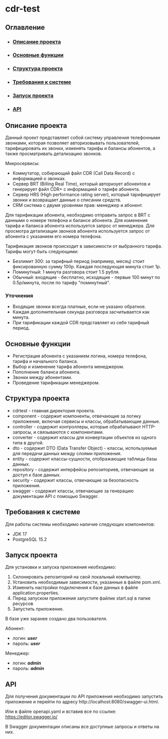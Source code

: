 # cdr-test
## Оглавление
* ### [Описание проекта](#defenition)
* ### [Основные функции](#mainfunctions)
* ### [Структура проекта](#projectstructure)
* ### [Требования к системе](#requirements)
* ### [Запуск проекта](#start)
* ### [API](#api)


## Описание проекта <a name="defenition"></a>
Данный проект представляет собой систему управления телефонными звонками, которая позволяет авторизовывать пользователей, тарифицировать их звонки, изменять тарифы и балансы абонентов, а также просматривать детализацию звонков.


Микросервисы:
* Коммутатор, собирающий файл CDR (Call Data Record) с информацией о звонках.
* Сервер BRT (Billing Real Time), который авторизует абонентов и генерирует файл CDR+ с информацией о тарифе абонента.
* Сервер HRS (High performance rating server), который тарифицирует звонки и возвращает данные о списании средств.
* CRM система с двумя уровнями прав: менеджер и абонент.


Для тарификации абонента, необходимо отправить запрос в BRT с данными о номере телефона и балансе абонента. Для изменения тарифа и баланса абонента используется запрос от менеджера. Для просмотра детализации звонков абонента используется запрос от абонента с указанием его номера телефона.


Тарификация звонков происходит в зависимости от выбранного тарифа. Тарифы могут быть следующими:

* Безлимит 300: за тарифный период (например, месяц) стоит фиксированную сумму 100р. Каждая последующая минута стоит 1р.
* Поминутный: 1 минута разговора стоит 1.5 рубля.
* Обычный: входящие - бесплатно, исходящие - первые 100 минут по 0.5р/минута, после по тарифу "поминутный".


### Уточнения
* Входящие звонки всегда платные, если не указано обратное.
* Каждая дополнительная секунда разговора засчитывается как минута.
* При тарификации каждой CDR представляет из себя тарифный период.


## Основные функции <a name="mainfunctions"></a>
* Регистрация абонента с указанием логина, номера телефона, тарифа и начального баланса.
* Выбор и изменение тарифа абонента менеджером.
* Пополнение баланса абонента.
* Звонки между абонентами.
* Проведение тарификации менеджером.


## Структура проекта <a name="projectstructure"></a> 
* cdrtest - главная директория проекта.
* component - содержит компоненты, отвечающие за логику приложения, включая сервисы и классы, обрабатывающие данные.
* controller - содержит контроллеры, которые обрабатывают HTTP-запросы, и связываются с компонентами.
* converter - содержит классы для конвертации объектов из одного типа в другой.
* dto - содержит DTO (Data Transfer Object) - классы, используемые для передачи данных между слоями приложения.
* entity - содержит классы-сущности, отображающие таблицы базы данных.
* repository - содержит интерфейсы репозиториев, отвечающие за доступ к базе данных.
* security - содержит классы, отвечающие за безопасность приложения.
* swagger - содержит классы, отвечающие за генерацию документации API с помощью Swagger.


## Требования к системе <a name="requirements"></a>
Для работы системы необходимо наличие следующих компонентов:
* JDK 17
* PostgreSQL 15.2


## Запуск проекта <a name="start"></a>
Для установки и запуска приложения необходимо:
1. Склонировать репозиторий на свой локальный компьютер.
2. Установить необходимые зависимости, указанные в файле pom.xml.
3. Изменить настройки подключения к базе данных в файле application.properties.
4. Перед запуском приложения запустите файлик start.sql в папке ресурсов
5. Запустить приложение.


В базе уже заранее создано два пользователя.


Абонент:
* логин: **_user_**
* пароль: **_user_**


Менеджер:
* логин: **_admin_**
* пароль: **_admin_**


## API <a name="api"></a>
Для получения документации по API приложения необходимо запустить приложение и перейти по адресу http://localhost:8080/swagger-ui.html. 


Или в файле openapi.yaml и вставив все по ссылке: https://editor.swagger.io/


В Swagger документации описаны все доступные запросы и ответы на них.
